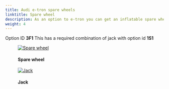 ```yaml
---
title: Audi e-tron spare wheels
linktitle: Spare wheel
description: As an option to e-tron you can get an inflatable spare wheels. 
weight: 4
---
```

<!-- markdownlint-disable MD033 -->

Option ID **3F1**
This has a required combination of jack with option id **1S1**

<figure>
    <a href="https://media.electrichasgoneaudi.net/multimedia/models/e-tron/exterior/wheels/spare/sparewheel.jpg">
        <img src="https://media.electrichasgoneaudi.net/multimedia/models/e-tron/exterior/wheels/spare/sparewheels.jpg"
        alt="Spare wheel" title="Spare wheel">
    </a>
    <figcaption><h4>Spare wheel</h4></figcaption>
</figure>

<figure>
    <a href="https://media.electrichasgoneaudi.net/multimedia/models/e-tron/exterior/wheels/spare/jack.jpg">
        <img src="https://media.electrichasgoneaudi.net/multimedia/models/e-tron/exterior/wheels/spare/jacks.jpg"
        alt="Jack" title="Jack">
    </a>
    <figcaption><h4>Jack</h4></figcaption>
</figure>
